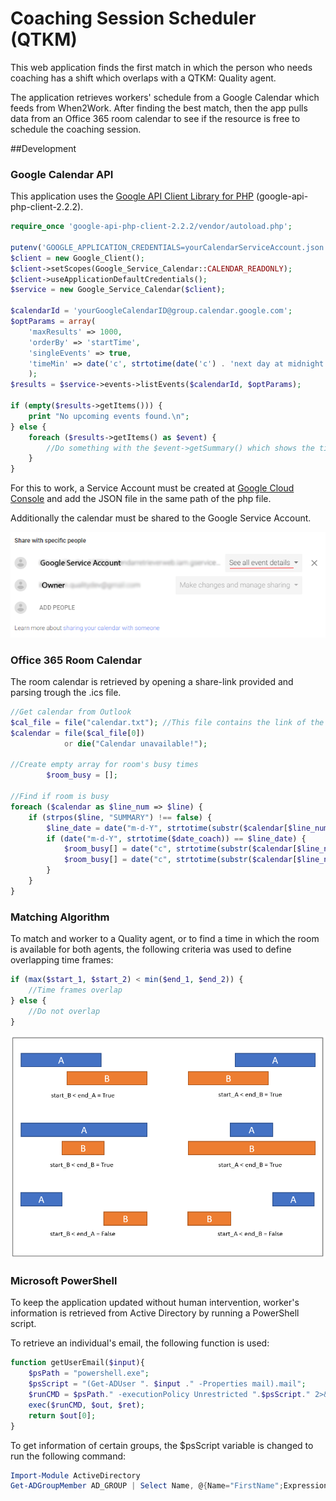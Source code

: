 # Coaching Session Scheduler (QTKM)
This web application finds the first match in which the person who needs coaching has a shift which overlaps with a QTKM: Quality agent.

The application retrieves workers' schedule from a Google Calendar which feeds from When2Work. After finding the best match, then the app pulls data from an Office 365 room calendar to see if the resource is free to schedule the coaching session.

##Development

### Google Calendar API

This application uses the [Google API Client Library for PHP](https://developers.google.com/api-client-library/php/) (google-api-php-client-2.2.2). 

```PHP
require_once 'google-api-php-client-2.2.2/vendor/autoload.php';

putenv('GOOGLE_APPLICATION_CREDENTIALS=yourCalendarServiceAccount.json');
$client = new Google_Client();
$client->setScopes(Google_Service_Calendar::CALENDAR_READONLY);
$client->useApplicationDefaultCredentials();
$service = new Google_Service_Calendar($client);

$calendarId = 'yourGoogleCalendarID@group.calendar.google.com';
$optParams = array(
	'maxResults' => 1000,
	'orderBy' => 'startTime',
	'singleEvents' => true,
	'timeMin' => date('c', strtotime(date('c') . 'next day at midnight')),
	);
$results = $service->events->listEvents($calendarId, $optParams);

if (empty($results->getItems())) {
	print "No upcoming events found.\n";
} else {
	foreach ($results->getItems() as $event) {
		//Do something with the $event->getSummary() which shows the title of the calendar event.
	}
}
```

For this to work, a Service Account must be created at [Google Cloud Console](https://console.cloud.google.com) and add the JSON file in the same path of the php file. 

Additionally the calendar must be shared to the Google Service Account. 

![picture alt](/img/GoogleCalendarSharing.PNG "Google Calendar Sharing Settings")

### Office 365 Room Calendar

The room calendar is retrieved by opening a share-link provided and parsing trough the .ics file. 

```PHP
//Get calendar from Outlook
$cal_file = file("calendar.txt"); //This file contains the link of the .ics file.
$calendar = file($cal_file[0])
			or die("Calendar unavailable!");
			
//Create empty array for room's busy times
		$room_busy = []; 
		
//Find if room is busy
foreach ($calendar as $line_num => $line) {
	if (strpos($line, "SUMMARY") !== false) {
		$line_date = date("m-d-Y", strtotime(substr($calendar[$line_num + 1], strpos($calendar[$line_num + 1], ":") + 1)));
		if (date("m-d-Y", strtotime($date_coach)) == $line_date) {
			$room_busy[] = date("c", strtotime(substr($calendar[$line_num + 1], strpos($calendar[$line_num + 1], ":") + 1)));
			$room_busy[] = date("c", strtotime(substr($calendar[$line_num + 2], strpos($calendar[$line_num + 2], ":") + 1)));
		} 
	}
}
```

### Matching Algorithm

To match and worker to a Quality agent, or to find a time in which the room is available for both agents, the following criteria was used to define overlapping time frames:

```PHP
if (max($start_1, $start_2) < min($end_1, $end_2)) {
	//Time frames overlap
} else {
	//Do not overlap
}
```

![picture alt](/img/MatchAlgorithm.PNG "Time Match Algorithm")

### Microsoft PowerShell

To keep the application updated without human intervention, worker's information is retrieved from Active Directory by running a PowerShell script.

To retrieve an individual's email, the following function is used:

```PHP
function getUserEmail($input){
	$psPath = "powershell.exe";
	$psScript = "(Get-ADUser ". $input ." -Properties mail).mail";
	$runCMD = $psPath." -executionPolicy Unrestricted ".$psScript." 2>&1"; 
	exec($runCMD, $out, $ret);
	return $out[0];
}
```

To get information of certain groups, the $psScript variable is changed to run the following command:

```PowerShell
Import-Module ActiveDirectory
Get-ADGroupMember AD_GROUP | Select Name, @{Name="FirstName";Expression={(Get-ADUser $_.distinguishedName -Properties EmailAddress).GivenName}},@{Name="Last Name";Expression={(Get-ADUser $_.distinguishedName -Properties EmailAddress).Surname}}, @{Name="Email";Expression={(Get-ADUser $_.distinguishedName -Properties mail).mail}} | Sort Email
```
